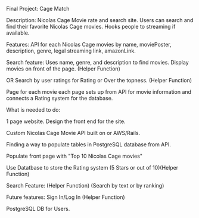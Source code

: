 Final Project: Cage Match 

Description: Nicolas Cage Movie rate and search site. Users can search and find their favorite Nicolas Cage movies. Hooks people to streaming if available.

Features:
API for each Nicolas Cage movies by name, moviePoster, description, genre, legal streaming link, amazonLink.

Search feature: Uses name, genre, and description to find movies. Display movies on front of the page. (Helper Function)

OR Search by user ratings for Rating or Over the topness. (Helper Function)

Page for each movie each page sets up from API for movie information and connects a Rating system for the database.






What is needed to do:

1 page website. Design the front end for the site.

Custom Nicolas Cage Movie API built on or AWS/Rails.

Finding a way to populate tables in PostgreSQL database from API.

Populate front page with "Top 10 Nicolas Cage movies"

Use Datatbase to store the Rating system (5 Stars or out of 10)(Helper Function)

Search Feature: (Helper Function) (Search by text or by ranking)


Future features:
Sign In/Log In (Helper Function)

PostgreSQL DB for Users.
